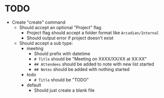 # TODO

- Create "create" command
  - Should accept an optional "Project" flag
    - Project flag should accept a folder format like `Arcadian/Internal`
    - Should output error if project doesn't exist
  - Should accept a sub type:
    - meeting
      - Should prefix with datetime
      - `# Title` should be "Meeting on XXXX/XX/XX at XX:XX"
      - `## Attendees` should be added to note with new list started
      - `## Notes` should be added with nothing started
    - todo
      - `# Title` should be "TODO"
    - default
      - Should just create a blank file

